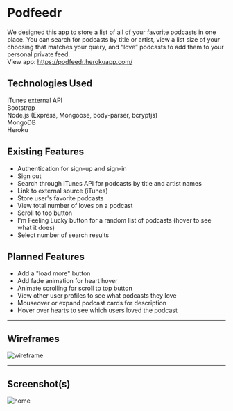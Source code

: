 # Podfeedr
We designed this app to store a list of all of your favorite podcasts in one place. You can search for podcasts by title or artist, view a list size of your choosing that matches your query, and “love” podcasts to add them to your personal private feed.  
View app: https://podfeedr.herokuapp.com/

## Technologies Used
iTunes external API  
Bootstrap  
Node.js (Express, Mongoose, body-parser, bcryptjs)  
MongoDB  
Heroku

## Existing Features
- Authentication for sign-up and sign-in  
- Sign out  
- Search through iTunes API for podcasts by title and artist names
- Link to external source (iTunes)
- Store user's favorite podcasts
- View total number of loves on a podcast
- Scroll to top button
- I'm Feeling Lucky button for a random list of podcasts (hover to see what it does)
- Select number of search results


## Planned Features
- Add a "load more" button
- Add fade animation for heart hover
- Animate scrolling for scroll to top button
- View other user profiles to see what podcasts they love
- Mouseover or expand podcast cards for description
- Hover over hearts to see which users loved the podcast

---

## Wireframes
![wireframe](https://i.imgur.com/OlfNDIu.png)

---

## Screenshot(s)
![home](https://i.imgur.com/L8axgZo.png)
